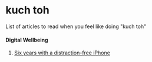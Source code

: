 # kuch toh
List of articles to read when you feel like doing "kuch toh"

#### Digital Wellbeing

1. [Six years with a distraction-free iPhone](https://medium.com/s/story/six-years-with-a-distraction-free-iphone-8cf5eb4f97e3)
